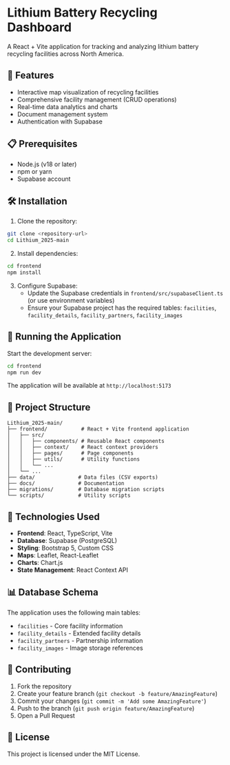 # Lithium Battery Recycling Dashboard

A React + Vite application for tracking and analyzing lithium battery recycling facilities across North America.

## 🚀 Features

- Interactive map visualization of recycling facilities
- Comprehensive facility management (CRUD operations)
- Real-time data analytics and charts
- Document management system
- Authentication with Supabase

## 📋 Prerequisites

- Node.js (v18 or later)
- npm or yarn
- Supabase account

## 🛠️ Installation

1. Clone the repository:
```bash
git clone <repository-url>
cd Lithium_2025-main
```

2. Install dependencies:
```bash
cd frontend
npm install
```

3. Configure Supabase:
   - Update the Supabase credentials in `frontend/src/supabaseClient.ts` (or use environment variables)
   - Ensure your Supabase project has the required tables: `facilities`, `facility_details`, `facility_partners`, `facility_images`

## 🚀 Running the Application

Start the development server:

```bash
cd frontend
npm run dev
```

The application will be available at `http://localhost:5173`

## 📁 Project Structure

```
Lithium_2025-main/
├── frontend/           # React + Vite frontend application
│   ├── src/
│   │   ├── components/ # Reusable React components
│   │   ├── context/    # React context providers
│   │   ├── pages/      # Page components
│   │   ├── utils/      # Utility functions
│   │   └── ...
│   └── ...
├── data/              # Data files (CSV exports)
├── docs/              # Documentation
├── migrations/        # Database migration scripts
└── scripts/           # Utility scripts
```

## 🔧 Technologies Used

- **Frontend**: React, TypeScript, Vite
- **Database**: Supabase (PostgreSQL)
- **Styling**: Bootstrap 5, Custom CSS
- **Maps**: Leaflet, React-Leaflet
- **Charts**: Chart.js
- **State Management**: React Context API

## 📊 Database Schema

The application uses the following main tables:
- `facilities` - Core facility information
- `facility_details` - Extended facility details
- `facility_partners` - Partnership information
- `facility_images` - Image storage references

## 🤝 Contributing

1. Fork the repository
2. Create your feature branch (`git checkout -b feature/AmazingFeature`)
3. Commit your changes (`git commit -m 'Add some AmazingFeature'`)
4. Push to the branch (`git push origin feature/AmazingFeature`)
5. Open a Pull Request

## 📝 License

This project is licensed under the MIT License. 